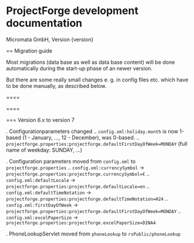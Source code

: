 ProjectForge development documentation
=======================================
Micromata GmbH, Version {version}


== Migration guide

Most migrations (data base as well as data base content) will be done automatically during the start-up phase of an newer version.

But there are some really small changes e. g. in config files etc. which have to be done manually, as described below.

====

====

=== Version 6.x to version 7

. Configurationparameters changed
.. `config.xml:holiday.month` is now 1-based (1 - January, ..., 12 - December), was 0-based.
.. `projectforge.properties:projectforge.defaultFirstDayOfWeek=MONDAY` (full name of weekday: SUNDAY, ...)

. Configuration parameters moved from `config.xml` to `projectforge.properties`
.. `config.xml:currencySymbol` -> `projectforge.properties:projectforge.currencySymbol=€`
.. `config.xml:defaultLocale` -> `projectforge.properties:projectforge.defaultLocale=en`
.. `config.xml:defaultTimeNotation` -> `projectforge.properties:projectforge.defaultTimeNotation=H24`
.. `config.xml:firstDayOfWeek` -> `projectforge.properties:projectforge.defaultFirstDayOfWeek=MONDAY`
.. `config.xml:excelPaperSize` -> `projectforge.properties:projectforge.excelPaperSize=DINA4`

. PhoneLookupServlet moved from `phoneLookup` to `rsPublic/phoneLookup`
